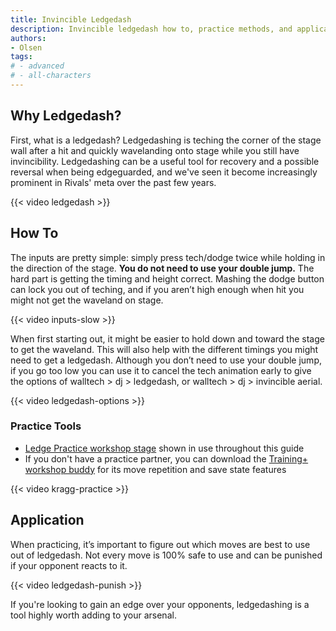 ```yaml
---
title: Invincible Ledgedash
description: Invincible ledgedash how to, practice methods, and application
authors:
- Olsen
tags:
# - advanced
# - all-characters
---
```


## Why Ledgedash?

First, what is a ledgedash? Ledgedashing is teching the corner of the stage wall after a hit and quickly wavelanding onto stage while you still have invincibility. Ledgedashing can be a useful tool for recovery and a possible reversal when being edgeguarded, and we've seen it become increasingly prominent in Rivals' meta over the past few years. 

{{< video ledgedash >}}

## How To

The inputs are pretty simple: simply press tech/dodge twice while holding in the direction of the stage. **You do not need to use your double jump.** The hard part is getting the timing and height correct. Mashing the dodge button can lock you out of teching, and if you aren’t high enough when hit you might not get the waveland on stage.

{{< video inputs-slow >}}

When first starting out, it might be easier to hold down and toward the stage to get the waveland. This will also help with the different timings you might need to get a ledgedash. Although you don’t need to use your double jump, if you go too low you can use it to cancel the tech animation early to give the options of walltech > dj > ledgedash, or walltech > dj > invincible aerial.

{{< video ledgedash-options >}}

### Practice Tools

- [Ledge Practice workshop stage](https://steamcommunity.com/sharedfiles/filedetails/?id=2353648017) shown in use throughout this guide
- If you don't have a practice partner, you can download the [Training+ workshop buddy](https://steamcommunity.com/sharedfiles/filedetails/?id=2835256077) for its move repetition and save state features

{{< video kragg-practice >}}

## Application

When practicing, it’s important to figure out which moves are best to use out of ledgedash. Not every move is 100% safe to use and can be punished if your opponent reacts to it.

{{< video ledgedash-punish >}}

If you're looking to gain an edge over your opponents, ledgedashing is a tool highly worth adding to your arsenal.
